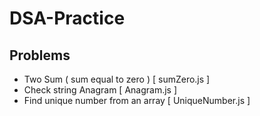 # DSA-Practice

## Problems

- Two Sum ( sum equal to zero ) [ sumZero.js ]
- Check string Anagram [ Anagram.js ]
- Find unique number from an array [ UniqueNumber.js ]
